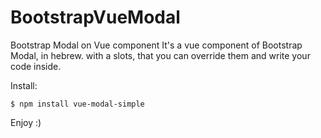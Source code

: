 # BootstrapVueModal



Bootstrap Modal on Vue component 
It's a vue component of Bootstrap Modal, in hebrew.
with a slots, that you can override them and write your code inside.


Install:
```
$ npm install vue-modal-simple

```

Enjoy :)

